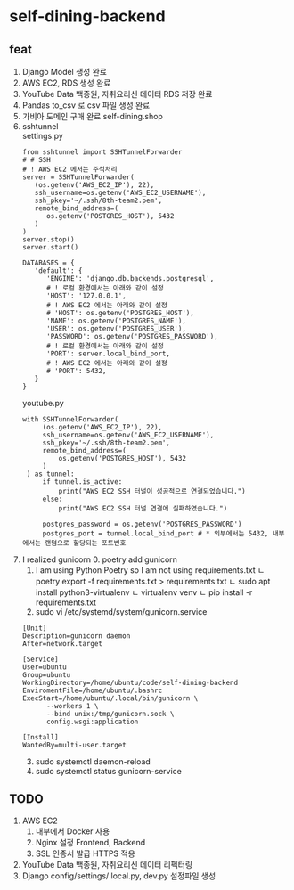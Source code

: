 # self-dining-backend

## feat
1. Django Model 생성 완료
2. AWS EC2, RDS 생성 완료
3. YouTube Data 백종원, 자취요리신 데이터 RDS 저장 완료
4. Pandas to_csv 로 csv 파일 생성 완료
5. 가비아 도메인 구매 완료 self-dining.shop
6. sshtunnel <br> settings.py
   ```
   from sshtunnel import SSHTunnelForwarder
   # # SSH
   # ! AWS EC2 에서는 주석처리
   server = SSHTunnelForwarder(
      (os.getenv('AWS_EC2_IP'), 22),
      ssh_username=os.getenv('AWS_EC2_USERNAME'),
      ssh_pkey='~/.ssh/8th-team2.pem',
      remote_bind_address=(
         os.getenv('POSTGRES_HOST'), 5432
      )
   )
   server.stop()
   server.start()

   DATABASES = {
      'default': {
         'ENGINE': 'django.db.backends.postgresql',
         # ! 로컬 환경에서는 아래와 같이 설정
         'HOST': '127.0.0.1',
         # ! AWS EC2 에서는 아래와 같이 설정
         # 'HOST': os.getenv('POSTGRES_HOST'),
         'NAME': os.getenv('POSTGRES_NAME'),
         'USER': os.getenv('POSTGRES_USER'),
         'PASSWORD': os.getenv('POSTGRES_PASSWORD'),
         # ! 로컬 환경에서는 아래와 같이 설정
         'PORT': server.local_bind_port,
         # ! AWS EC2 에서는 아래와 같이 설정
         # 'PORT': 5432,
      }
   }
   ```
   youtube.py
   ```
   with SSHTunnelForwarder(
        (os.getenv('AWS_EC2_IP'), 22),
        ssh_username=os.getenv('AWS_EC2_USERNAME'),
        ssh_pkey='~/.ssh/8th-team2.pem',
        remote_bind_address=(
            os.getenv('POSTGRES_HOST'), 5432
        )
    ) as tunnel:
        if tunnel.is_active:
            print("AWS EC2 SSH 터널이 성공적으로 연결되었습니다.")
        else:
            print("AWS EC2 SSH 터널 연결에 실패하였습니다.")

        postgres_password = os.getenv('POSTGRES_PASSWORD')
        postgres_port = tunnel.local_bind_port # * 외부에서는 5432, 내부에서는 랜덤으로 할당되는 포트번호
   ```
7. I realized gunicorn
   0. poetry add gunicorn
   1. I am using Python Poetry so I am not using requirements.txt
     ㄴ poetry export -f requirements.txt > requirements.txt
     ㄴ sudo apt install python3-virtualenv
     ㄴ virtualenv venv
     ㄴ pip install -r requirements.txt
   2. sudo vi /etc/systemd/system/gunicorn.service
   ```
   [Unit]
   Description=gunicorn daemon
   After=network.target

   [Service]
   User=ubuntu
   Group=ubuntu
   WorkingDirectory=/home/ubuntu/code/self-dining-backend
   EnviromentFile=/home/ubuntu/.bashrc
   ExecStart=/home/ubuntu/.local/bin/gunicorn \
         --workers 1 \
         --bind unix:/tmp/gunicorn.sock \
         config.wsgi:application

   [Install]
   WantedBy=multi-user.target
   ```
   3. sudo systemctl daemon-reload
   4. sudo systemctl status gunicorn-service
## TODO
1. AWS EC2
   1. 내부에서 Docker 사용
   2. Nginx 설정 Frontend, Backend
   3. SSL 인증서 발급 HTTPS 적용
2. YouTube Data 백종원, 자취요리신 데이터 리펙터링
3. Django config/settings/ local.py, dev.py 설정파일 생성